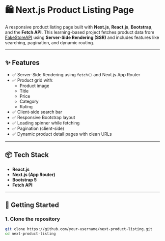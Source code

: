 # 🛍️ Next.js Product Listing Page

A responsive product listing page built with **Next.js**, **React.js**, **Bootstrap**, and the **Fetch API**. This learning-based project fetches product data from [FakeStoreAPI](https://fakestoreapi.com/products) using **Server-Side Rendering (SSR)** and includes features like searching, pagination, and dynamic routing.

---

## ✨ Features

- ✅ Server-Side Rendering using `fetch()` and Next.js App Router
- ✅ Product grid with:
  - Product image
  - Title
  - Price
  - Category
  - Rating
- ✅ Client-side search bar
- ✅ Responsive Bootstrap layout
- ✅ Loading spinner while fetching
- ✅ Pagination (client-side)
- ✅ Dynamic product detail pages with clean URLs

---

## 📦 Tech Stack

- **React.js**
- **Next.js (App Router)**
- **Bootstrap 5**
- **Fetch API**

---

## 🚀 Getting Started

### 1. Clone the repository

```bash
git clone https://github.com/your-username/next-product-listing.git
cd next-product-listing
